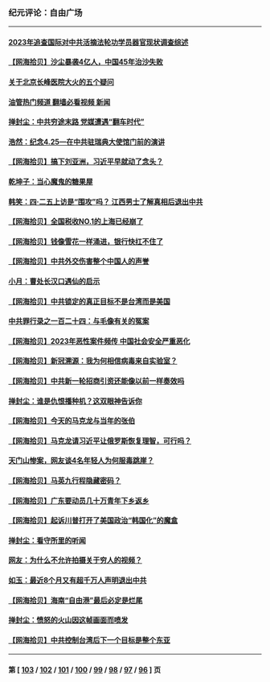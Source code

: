 ### 纪元评论：自由广场
---
#### [2023年追查国际对中共活摘法轮功学员器官现状调查综述](../../pages/nsc993/n13979214.md?04230330) 
#### [【网海拾贝】沙尘暴袭4亿人，中国45年治沙失败](../../pages/nsc993/n13978993.md?04230330) 
#### [关于北京长峰医院大火的五个疑问](../../pages/nsc993/n13978987.md?04230330) 
#### [油管热门频道 翻墙必看视频 新闻](ok?04230330)
#### [掸封尘：中共穷途末路 党媒遭遇“翻车时代”](../../pages/nsc993/n13978914.md?04230330) 
#### [浩然：纪念4.25—在中共驻瑞典大使馆门前的演讲](../../pages/nsc993/n13978351.md?04230330) 
#### [【网海拾贝】搞下刘亚洲，习近平早就动了念头？](../../pages/nsc993/n13978334.md?04230330) 
#### [乾坤子：当心魔鬼的糖果屋](../../pages/nsc993/n13978294.md?04230330) 
#### [韩笑：四·二五上访是“围攻”吗？ 江西男士了解真相后退出中共](../../pages/nsc993/n13977962.md?04230330) 
#### [【网海拾贝】全国税收NO.1的上海已经崩了](../../pages/nsc993/n13976442.md?04230330) 
#### [【网海拾贝】钱像雪花一样涌进，银行快扛不住了](../../pages/nsc993/n13975661.md?04230330) 
#### [【网海拾贝】中共外交伤害整个中国人的声誉](../../pages/nsc993/n13974936.md?04230330) 
#### [小月：曹处长汉口遇仙的启示](../../pages/nsc993/n13974139.md?04230330) 
#### [【网海拾贝】中共锁定的真正目标不是台湾而是美国](../../pages/nsc993/n13974122.md?04230330) 
#### [中共罪行录之一百二十四：与毛像有关的冤案](../../pages/nsc993/n13974119.md?04230330) 
#### [【网海拾贝】2023年恶性案件频传 中国社会安全严重恶化](../../pages/nsc993/n13973502.md?04230330) 
#### [【网海拾贝】新冠溯源：我为何相信病毒来自实验室？](../../pages/nsc993/n13970728.md?04230330) 
#### [【网海拾贝】中共新一轮招商引资还能像以前一样奏效吗](../../pages/nsc993/n13969682.md?04230330) 
#### [掸封尘：谁是仇恨播种机？这双眼神告诉你](../../pages/nsc993/n13969159.md?04230330) 
#### [【网海拾贝】今天的马克龙与当年的张伯](../../pages/nsc993/n13968976.md?04230330) 
#### [【网海拾贝】马克龙请习近平让俄罗斯恢复理智，可行吗？](../../pages/nsc993/n13968089.md?04230330) 
#### [天门山惨案，网友谈4名年轻人为何服毒跳崖？](../../pages/nsc993/n13967998.md?04230330) 
#### [【网海拾贝】马英九行程隐藏密码？](../../pages/nsc993/n13967296.md?04230330) 
#### [【网海拾贝】广东要动员几十万青年下乡返乡](../../pages/nsc993/n13966396.md?04230330) 
#### [【网海拾贝】起诉川普打开了美国政治“韩国化”的魔盒](../../pages/nsc993/n13965044.md?04230330) 
#### [掸封尘：看守所里的听闻](../../pages/nsc993/n13965394.md?04230330) 
#### [网友：为什么不允许拍摄关于穷人的视频？](../../pages/nsc993/n13965029.md?04230330) 
#### [如玉：最近8个月又有超千万人声明退出中共](../../pages/nsc993/n13964356.md?04230330) 
#### [【网海拾贝】海南“自由港”最后必定是烂尾](../../pages/nsc993/n13964321.md?04230330) 
#### [掸封尘：愤怒的火山因这帧画面而喷发](../../pages/nsc993/n13963996.md?04230330) 
#### [【网海拾贝】中共控制台湾后下一个目标是整个东亚](../../pages/nsc993/n13963705.md?04230330) 

---
#### 第 [ [103](./103.md?04230330) / [102](./102.md?04230330) / [101](./101.md?04230330) / [100](./100.md?04230330) / [99](./99.md?04230330) / [98](./98.md?04230330) / [97](./97.md?04230330) / [96](./96.md?04230330) ] 页
